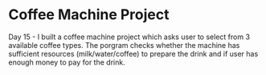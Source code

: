 # Coffee Machine Project

Day 15 - I built a coffee machine project which asks user to select from 3 available coffee types. The porgram checks whether the machine has sufficient 
resources (milk/water/coffee) to prepare the drink and if user has enough money to pay for the drink.
